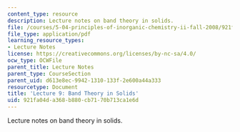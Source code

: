 ```yaml
---
content_type: resource
description: Lecture notes on band theory in solids.
file: /courses/5-04-principles-of-inorganic-chemistry-ii-fall-2008/921fa04da368b880cb7170b713ca1e6d_Lecture_9.pdf
file_type: application/pdf
learning_resource_types:
- Lecture Notes
license: https://creativecommons.org/licenses/by-nc-sa/4.0/
ocw_type: OCWFile
parent_title: Lecture Notes
parent_type: CourseSection
parent_uid: d613e8ec-9942-1310-133f-2e600a44a333
resourcetype: Document
title: 'Lecture 9: Band Theory in Solids'
uid: 921fa04d-a368-b880-cb71-70b713ca1e6d
---
```

Lecture notes on band theory in solids.